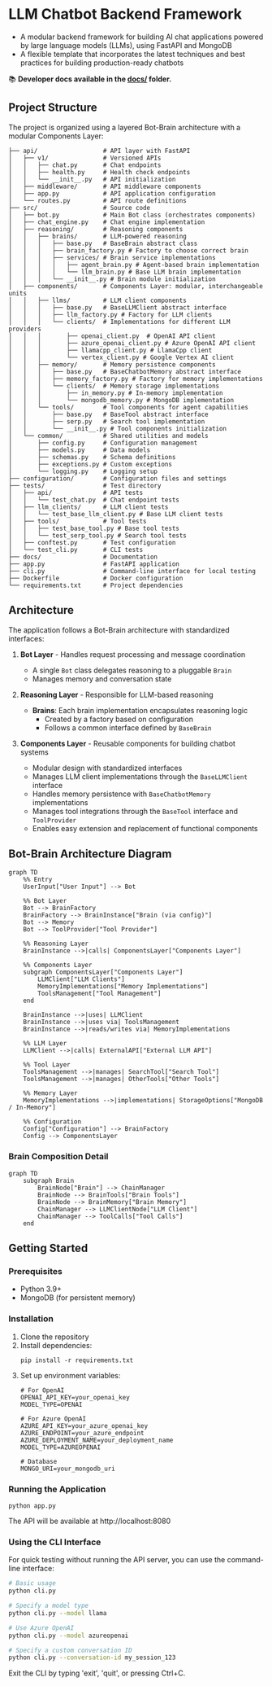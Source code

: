 # LLM Chatbot Backend Framework

- A modular backend framework for building AI chat applications powered by large language models (LLMs), using FastAPI and MongoDB
- A flexible template that incorporates the latest techniques and best practices for building production-ready chatbots

📚 **Developer docs available in the [docs/](./docs/) folder.**


## Project Structure

The project is organized using a layered Bot-Brain architecture with a modular Components Layer:

```
├── api/                  # API layer with FastAPI
│   ├── v1/               # Versioned APIs
│   │   ├── chat.py       # Chat endpoints
│   │   ├── health.py     # Health check endpoints
│   │   └── __init__.py   # API initialization
│   ├── middleware/       # API middleware components 
│   ├── app.py            # API application configuration
│   └── routes.py         # API route definitions
├── src/                  # Source code
│   ├── bot.py            # Main Bot class (orchestrates components)
│   ├── chat_engine.py    # Chat engine implementation
│   ├── reasoning/        # Reasoning components
│   │   ├── brains/       # LLM-powered reasoning
│   │   │   ├── base.py   # BaseBrain abstract class
│   │   │   ├── brain_factory.py # Factory to choose correct brain
│   │   │   ├── services/ # Brain service implementations
│   │   │   │   ├── agent_brain.py # Agent-based brain implementation
│   │   │   │   └── llm_brain.py # Base LLM brain implementation
│   │   │   └── __init__.py # Brain module initialization
│   ├── components/       # Components Layer: modular, interchangeable units
│   │   ├── llms/         # LLM client components
│   │   │   ├── base.py   # BaseLLMClient abstract interface
│   │   │   ├── llm_factory.py # Factory for LLM clients
│   │   │   └── clients/  # Implementations for different LLM providers
│   │   │       ├── openai_client.py  # OpenAI API client
│   │   │       ├── azure_openai_client.py # Azure OpenAI API client
│   │   │       ├── llamacpp_client.py # LlamaCpp client
│   │   │       └── vertex_client.py # Google Vertex AI client
│   │   ├── memory/       # Memory persistence components
│   │   │   ├── base.py   # BaseChatbotMemory abstract interface
│   │   │   ├── memory_factory.py # Factory for memory implementations
│   │   │   └── clients/  # Memory storage implementations
│   │   │       ├── in_memory.py # In-memory implementation
│   │   │       └── mongodb_memory.py # MongoDB implementation
│   │   └── tools/        # Tool components for agent capabilities
│   │       ├── base.py   # BaseTool abstract interface
│   │       ├── serp.py   # Search tool implementation
│   │       └── __init__.py # Tool components initialization
│   └── common/           # Shared utilities and models
│       ├── config.py     # Configuration management
│       ├── models.py     # Data models
│       ├── schemas.py    # Schema definitions
│       ├── exceptions.py # Custom exceptions
│       └── logging.py    # Logging setup
├── configuration/        # Configuration files and settings
├── tests/                # Test directory
│   ├── api/              # API tests
│   │   └── test_chat.py  # Chat endpoint tests
│   ├── llm_clients/      # LLM client tests
│   │   └── test_base_llm_client.py # Base LLM client tests
│   ├── tools/            # Tool tests
│   │   ├── test_base_tool.py # Base tool tests
│   │   └── test_serp_tool.py # Search tool tests
│   ├── conftest.py       # Test configuration
│   └── test_cli.py       # CLI tests
├── docs/                 # Documentation
├── app.py                # FastAPI application
├── cli.py                # Command-line interface for local testing
├── Dockerfile            # Docker configuration
└── requirements.txt      # Project dependencies
```

## Architecture

The application follows a Bot-Brain architecture with standardized interfaces:

1. **Bot Layer** - Handles request processing and message coordination
   - A single `Bot` class delegates reasoning to a pluggable `Brain`
   - Manages memory and conversation state

2. **Reasoning Layer** - Responsible for LLM-based reasoning
   - **Brains**: Each brain implementation encapsulates reasoning logic
     - Created by a factory based on configuration
     - Follows a common interface defined by `BaseBrain`

3. **Components Layer** - Reusable components for building chatbot systems
   - Modular design with standardized interfaces
   - Manages LLM client implementations through the `BaseLLMClient` interface
   - Handles memory persistence with `BaseChatbotMemory` implementations
   - Manages tool integrations through the `BaseTool` interface and `ToolProvider`
   - Enables easy extension and replacement of functional components


## Bot-Brain Architecture Diagram

```mermaid
graph TD
    %% Entry
    UserInput["User Input"] --> Bot

    %% Bot Layer
    Bot --> BrainFactory
    BrainFactory --> BrainInstance["Brain (via config)"]
    Bot --> Memory
    Bot --> ToolProvider["Tool Provider"]
    
    %% Reasoning Layer
    BrainInstance -->|calls| ComponentsLayer["Components Layer"]
    
    %% Components Layer
    subgraph ComponentsLayer["Components Layer"]
        LLMClient["LLM Clients"]
        MemoryImplementations["Memory Implementations"]
        ToolsManagement["Tool Management"]
    end
    
    BrainInstance -->|uses| LLMClient
    BrainInstance -->|uses via| ToolsManagement
    BrainInstance -->|reads/writes via| MemoryImplementations
    
    %% LLM Layer
    LLMClient -->|calls| ExternalAPI["External LLM API"]
    
    %% Tool Layer
    ToolsManagement -->|manages| SearchTool["Search Tool"]
    ToolsManagement -->|manages| OtherTools["Other Tools"]
    
    %% Memory Layer
    MemoryImplementations -->|implementations| StorageOptions["MongoDB / In-Memory"]
    
    %% Configuration
    Config["Configuration"] --> BrainFactory
    Config --> ComponentsLayer
```

### Brain Composition Detail

```mermaid
graph TD
    subgraph Brain
        BrainNode["Brain"] --> ChainManager
        BrainNode --> BrainTools["Brain Tools"]
        BrainNode --> BrainMemory["Brain Memory"]
        ChainManager --> LLMClientNode["LLM Client"]
        ChainManager --> ToolCalls["Tool Calls"]
    end
```


## Getting Started

### Prerequisites

- Python 3.9+
- MongoDB (for persistent memory)

### Installation

1. Clone the repository
2. Install dependencies:
   ```
   pip install -r requirements.txt
   ```
3. Set up environment variables:
   ```
   # For OpenAI
   OPENAI_API_KEY=your_openai_key
   MODEL_TYPE=OPENAI
   
   # For Azure OpenAI
   AZURE_API_KEY=your_azure_openai_key
   AZURE_ENDPOINT=your_azure_endpoint
   AZURE_DEPLOYMENT_NAME=your_deployment_name
   MODEL_TYPE=AZUREOPENAI
   
   # Database
   MONGO_URI=your_mongodb_uri
   ```

### Running the Application

```
python app.py
```

The API will be available at http://localhost:8080

### Using the CLI Interface

For quick testing without running the API server, you can use the command-line interface:

```bash
# Basic usage
python cli.py

# Specify a model type
python cli.py --model llama

# Use Azure OpenAI
python cli.py --model azureopenai

# Specify a custom conversation ID
python cli.py --conversation-id my_session_123
```

Exit the CLI by typing 'exit', 'quit', or pressing Ctrl+C.
